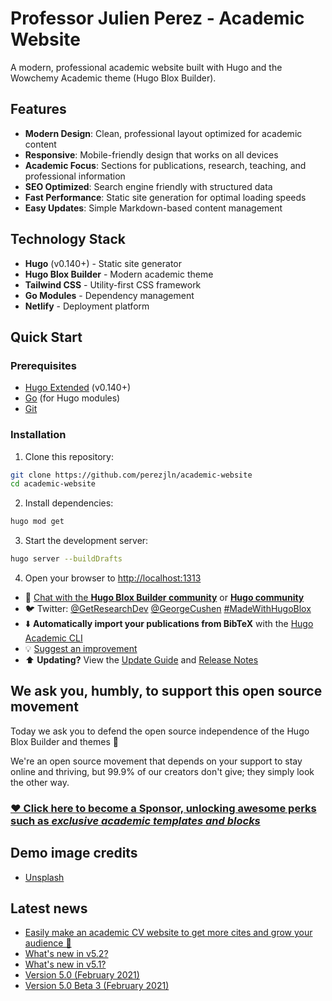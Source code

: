 # Professor Julien Perez - Academic Website

A modern, professional academic website built with Hugo and the Wowchemy Academic theme (Hugo Blox Builder).

## Features

- **Modern Design**: Clean, professional layout optimized for academic content
- **Responsive**: Mobile-friendly design that works on all devices  
- **Academic Focus**: Sections for publications, research, teaching, and professional information
- **SEO Optimized**: Search engine friendly with structured data
- **Fast Performance**: Static site generation for optimal loading speeds
- **Easy Updates**: Simple Markdown-based content management

## Technology Stack

- **Hugo** (v0.140+) - Static site generator
- **Hugo Blox Builder** - Modern academic theme
- **Tailwind CSS** - Utility-first CSS framework
- **Go Modules** - Dependency management
- **Netlify** - Deployment platform

## Quick Start

### Prerequisites

- [Hugo Extended](https://gohugo.io/getting-started/installing/) (v0.140+)
- [Go](https://golang.org/dl/) (for Hugo modules)
- [Git](https://git-scm.com/)

### Installation

1. Clone this repository:
```bash
git clone https://github.com/perezjln/academic-website
cd academic-website
```

2. Install dependencies:
```bash
hugo mod get
```

3. Start the development server:
```bash
hugo server --buildDrafts
```

4. Open your browser to [http://localhost:1313](http://localhost:1313)
- 💬 [Chat with the **Hugo Blox Builder community**](https://discord.gg/z8wNYzb) or [**Hugo community**](https://discourse.gohugo.io)
- 🐦 Twitter: [@GetResearchDev](https://twitter.com/GetResearchDev) [@GeorgeCushen](https://twitter.com/GeorgeCushen) [#MadeWithHugoBlox](https://twitter.com/search?q=%23MadeWithHugoBlox&src=typed_query)
- ⬇️ **Automatically import your publications from BibTeX** with the [Hugo Academic CLI](https://github.com/GetRD/academic-file-converter)
- 💡 [Suggest an improvement](https://github.com/HugoBlox/hugo-blox-builder/issues)
- ⬆️ **Updating?** View the [Update Guide](https://docs.hugoblox.com/reference/update/) and [Release Notes](https://github.com/HugoBlox/hugo-blox-builder/releases)

## We ask you, humbly, to support this open source movement

Today we ask you to defend the open source independence of the Hugo Blox Builder and themes 🐧

We're an open source movement that depends on your support to stay online and thriving, but 99.9% of our creators don't give; they simply look the other way.

### [❤️ Click here to become a Sponsor, unlocking awesome perks such as _exclusive academic templates and blocks_](https://hugoblox.com/sponsor/)

<!--
<p align="center"><a href="https://hugoblox.com/templates/" target="_blank" rel="noopener"><img src="https://hugoblox.com/uploads/readmes/academic_logo_200px.png" alt="Hugo Academic Theme for Hugo Blox Builder"></a></p>
-->

## Demo image credits

- [Unsplash](https://unsplash.com)

## Latest news

<!--START_SECTION:news-->

- [Easily make an academic CV website to get more cites and grow your audience 🚀](https://hugoblox.com/blog/easily-make-academic-website/)
- [What&#39;s new in v5.2?](https://hugoblox.com/blog/whats-new-in-v5.2/)
- [What&#39;s new in v5.1?](https://hugoblox.com/blog/whats-new-in-v5.1/)
- [Version 5.0 (February 2021)](https://hugoblox.com/blog/version-5.0-february-2021/)
- [Version 5.0 Beta 3 (February 2021)](https://hugoblox.com/blog/version-5.0-beta-3-february-2021/)
<!--END_SECTION:news-->
